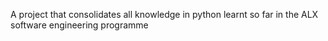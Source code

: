 A project that consolidates all knowledge in python learnt so far in the ALX software engineering programme
